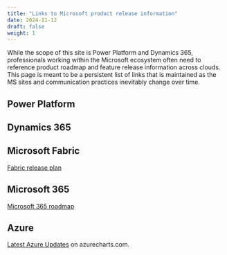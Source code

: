 ```yaml
---
title: "Links to Microsoft product release information"
date: 2024-11-12
draft: false
weight: 1
---
```


While the scope of this site is Power Platform and Dynamics 365, professionals working within the Microsoft ecosystem often need to reference product roadmap and feature release information across clouds. This page is meant to be a persistent list of links that is maintained as the MS sites and communication practices inevitably change over time.

## Power Platform



## Dynamics 365



## Microsoft Fabric

[Fabric release plan](https://learn.microsoft.com/en-us/fabric/release-plan/overview)


## Microsoft 365

[Microsoft 365 roadmap](https://www.microsoft.com/en-us/microsoft-365/roadmap)


## Azure

[Latest Azure Updates](https://azurecharts.com/updates) on azurecharts.com.




